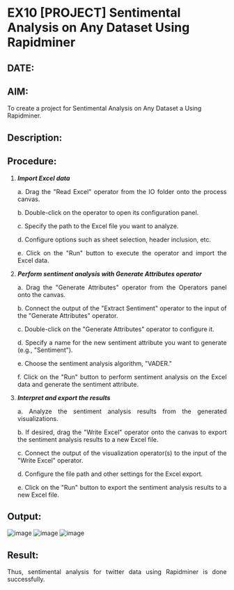 # EX10 [PROJECT] Sentimental Analysis on Any Dataset Using Rapidminer

## DATE: 

## AIM: 
To create a project for Sentimental Analysis on Any Dataset a Using Rapidminer.

## Description: 
<div align = "justify">

## Procedure:
1) ***Import Excel data***
    <p>a. Drag the "Read Excel" operator from the IO folder onto the process canvas.
    <p>b. Double-click on the operator to open its configuration panel.
    <p>c. Specify the path to the Excel file you want to analyze.
    <p>d. Configure options such as sheet selection, header inclusion, etc.
    <p>e. Click on the "Run" button to execute the operator and import the Excel data.
2) ***Perform sentiment analysis with Generate Attributes operator***
    <p>a. Drag the "Generate Attributes" operator from the Operators panel onto the canvas.
    <p>b. Connect the output of the "Extract Sentiment" operator to the input of the "Generate Attributes" operator.
    <p>c. Double-click on the "Generate Attributes" operator to configure it.
    <p>d. Specify a name for the new sentiment attribute you want to generate (e.g., "Sentiment").
    <p>e. Choose the sentiment analysis algorithm, "VADER."
    <p>f. Click on the "Run" button to perform sentiment analysis on the Excel data and generate the sentiment attribute.
3) ***Interpret and export the results***
    <p>a. Analyze the sentiment analysis results from the generated visualizations.
    <p>b. If desired, drag the "Write Excel" operator onto the canvas to export the sentiment analysis results to a new Excel file.
    <p>c. Connect the output of the visualization operator(s) to the input of the "Write Excel" operator.
    <p>d. Configure the file path and other settings for the Excel export.
    <p>e. Click on the "Run" button to export the sentiment analysis results to a new Excel file.

## Output:
![image](https://github.com/Priya-Loganathan/WDM_EXP10/assets/121166075/b527e274-2e65-4590-95e3-1f4dabd38f23)
![image](https://github.com/Priya-Loganathan/WDM_EXP10/assets/121166075/0111a547-931a-4969-a1ea-a60f9d8eee68)
![image](https://github.com/Priya-Loganathan/WDM_EXP10/assets/121166075/411d54f6-17f5-4253-b66e-3519621444ed)

## Result:
Thus, sentimental analysis for twitter data using Rapidminer is done successfully.
